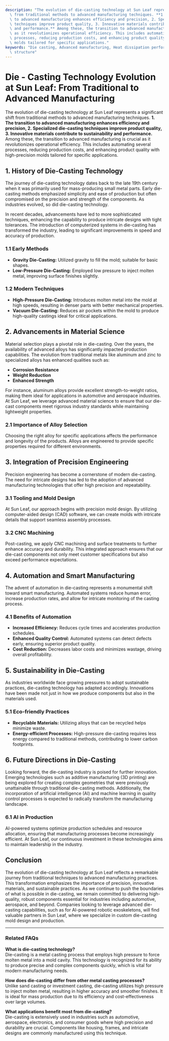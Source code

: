 ```yaml
---
description: "The evolution of die-casting technology at Sun Leaf represents a significant shift\
  \ from traditional methods to advanced manufacturing techniques. **1. The transition\
  \ to advanced manufacturing enhances efficiency and precision, 2. Specialized die-casting\
  \ techniques improve product quality, 3. Innovative materials contribute to sustainability\
  \ and performance.** Among these, the transition to advanced manufacturing is crucial\
  \ as it revolutionizes operational efficiency. This includes automating several\
  \ processes, reducing production costs, and enhancing product quality with high-precision\
  \ molds tailored for specific applications."
keywords: "Die casting, Advanced manufacturing, Heat dissipation performance, Heat dissipation\
  \ structure"
---
```

# Die - Casting Technology Evolution at Sun Leaf: From Traditional to Advanced Manufacturing

The evolution of die-casting technology at Sun Leaf represents a significant shift from traditional methods to advanced manufacturing techniques. **1. The transition to advanced manufacturing enhances efficiency and precision, 2. Specialized die-casting techniques improve product quality, 3. Innovative materials contribute to sustainability and performance.** Among these, the transition to advanced manufacturing is crucial as it revolutionizes operational efficiency. This includes automating several processes, reducing production costs, and enhancing product quality with high-precision molds tailored for specific applications.

## 1. History of Die-Casting Technology

The journey of die-casting technology dates back to the late 19th century when it was primarily used for mass-producing small metal parts. Early die-casting methods emphasized simplicity and ease of production but often compromised on the precision and strength of the components. As industries evolved, so did die-casting technology. 

In recent decades, advancements have led to more sophisticated techniques, enhancing the capability to produce intricate designs with tight tolerances. The introduction of computerized systems in die-casting has transformed the industry, leading to significant improvements in speed and accuracy of production.

### 1.1 Early Methods

- **Gravity Die-Casting:** Utilized gravity to fill the mold; suitable for basic shapes.
- **Low-Pressure Die-Casting:** Employed low pressure to inject molten metal, improving surface finishes slightly.

### 1.2 Modern Techniques

- **High-Pressure Die-Casting:** Introduces molten metal into the mold at high speeds, resulting in denser parts with better mechanical properties.
- **Vacuum Die-Casting:** Reduces air pockets within the mold to produce high-quality castings ideal for critical applications.

## 2. Advancements in Material Science

Material selection plays a pivotal role in die-casting. Over the years, the availability of advanced alloys has significantly impacted production capabilities. The evolution from traditional metals like aluminum and zinc to specialized alloys has enhanced qualities such as:

- **Corrosion Resistance**
- **Weight Reduction**
- **Enhanced Strength**

For instance, aluminum alloys provide excellent strength-to-weight ratios, making them ideal for applications in automotive and aerospace industries. At Sun Leaf, we leverage advanced material science to ensure that our die-cast components meet rigorous industry standards while maintaining lightweight properties.

### 2.1 Importance of Alloy Selection

Choosing the right alloy for specific applications affects the performance and longevity of the products. Alloys are engineered to provide specific properties required for different environments. 

## 3. Integration of Precision Engineering

Precision engineering has become a cornerstone of modern die-casting. The need for intricate designs has led to the adoption of advanced manufacturing technologies that offer high precision and repeatability.

### 3.1 Tooling and Mold Design

At Sun Leaf, our approach begins with precision mold design. By utilizing computer-aided design (CAD) software, we can create molds with intricate details that support seamless assembly processes. 

### 3.2 CNC Machining

Post-casting, we apply CNC machining and surface treatments to further enhance accuracy and durability. This integrated approach ensures that our die-cast components not only meet customer specifications but also exceed performance expectations.

## 4. Automation and Smart Manufacturing

The advent of automation in die-casting represents a monumental shift toward smart manufacturing. Automated systems reduce human error, increase production rates, and allow for intricate monitoring of the casting process.

### 4.1 Benefits of Automation

- **Increased Efficiency:** Reduces cycle times and accelerates production schedules.
- **Enhanced Quality Control:** Automated systems can detect defects early, ensuring superior product quality.
- **Cost Reduction:** Decreases labor costs and minimizes wastage, driving overall profitability.

## 5. Sustainability in Die-Casting

As industries worldwide face growing pressures to adopt sustainable practices, die-casting technology has adapted accordingly. Innovations have been made not just in how we produce components but also in the materials used.

### 5.1 Eco-friendly Practices

- **Recyclable Materials:** Utilizing alloys that can be recycled helps minimize waste.
- **Energy-efficient Processes:** High-pressure die-casting requires less energy compared to traditional methods, contributing to lower carbon footprints.

## 6. Future Directions in Die-Casting

Looking forward, the die-casting industry is poised for further innovation. Emerging technologies such as additive manufacturing (3D printing) are being explored for creating complex geometries that were previously unattainable through traditional die-casting methods. Additionally, the incorporation of artificial intelligence (AI) and machine learning in quality control processes is expected to radically transform the manufacturing landscape.

### 6.1 AI in Production

AI-powered systems optimize production schedules and resource allocation, ensuring that manufacturing processes become increasingly efficient. At Sun Leaf, our continuous investment in these technologies aims to maintain leadership in the industry.

## Conclusion

The evolution of die-casting technology at Sun Leaf reflects a remarkable journey from traditional techniques to advanced manufacturing practices. This transformation emphasizes the importance of precision, innovative materials, and sustainable practices. As we continue to push the boundaries of what is possible in die-casting, we remain committed to delivering high-quality, robust components essential for industries including automotive, aerospace, and beyond. Companies looking to leverage advanced die-casting capabilities, such as for AI-powered robotic exoskeletons, will find valuable partners in Sun Leaf, where we specialize in custom die-casting mold design and production.

---

### Related FAQs

**What is die-casting technology?**  
Die-casting is a metal casting process that employs high pressure to force molten metal into a mold cavity. This technology is recognized for its ability to produce precise and complex components quickly, which is vital for modern manufacturing needs.

**How does die-casting differ from other metal casting processes?**  
Unlike sand casting or investment casting, die-casting utilizes high pressure to inject molten metal, resulting in higher accuracy and smoother finishes. It is ideal for mass production due to its efficiency and cost-effectiveness over large volumes.

**What applications benefit most from die-casting?**  
Die-casting is extensively used in industries such as automotive, aerospace, electronics, and consumer goods where high precision and durability are crucial. Components like housing, frames, and intricate designs are commonly manufactured using this technique.
